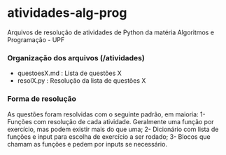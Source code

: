 # atividades-alg-prog
Arquivos de resolução de atividades de Python da matéria Algoritmos e Programação - UPF

### Organização dos arquivos (/atividades)
- questoesX.md : Lista de questões X
- resolX.py : Resolução da lista de questões X

### Forma de resolução
As questões foram resolvidas com o seguinte padrão, em maioria:
1- Funções com resolução de cada atividade. Geralmente uma função por exercício, mas podem existir mais do que uma;
2- Dicionário com lista de funções e input para escolha de exercício a ser rodado;
3- Blocos que chamam as funções e pedem por inputs se necessário.

